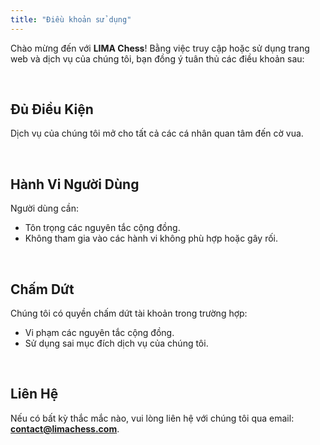 ```yaml
---
title: "Điều khoản sử dụng"
---
```


Chào mừng đến với **LIMA Chess**! Bằng việc truy cập hoặc sử dụng trang web và dịch vụ của chúng tôi, bạn đồng ý tuân thủ các điều khoản sau:

&nbsp;

## **Đủ Điều Kiện**

Dịch vụ của chúng tôi mở cho tất cả các cá nhân quan tâm đến cờ vua.

&nbsp;

## **Hành Vi Người Dùng**

Người dùng cần:

- Tôn trọng các nguyên tắc cộng đồng.
- Không tham gia vào các hành vi không phù hợp hoặc gây rối.

&nbsp;

## **Chấm Dứt**

Chúng tôi có quyền chấm dứt tài khoản trong trường hợp:

- Vi phạm các nguyên tắc cộng đồng.
- Sử dụng sai mục đích dịch vụ của chúng tôi.

&nbsp;

## **Liên Hệ**

Nếu có bất kỳ thắc mắc nào, vui lòng liên hệ với chúng tôi qua email: **[contact@limachess.com](mailto:contact@limachess.com)**.
